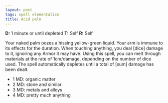 ```yaml
---
layout: post
tags: spell elementalism
title: Acid palm
---
```

<b>D:</b> 1 minute or until depleted <b>T:</b> Self <b>R:</b> Self

Your naked palm oozes a hissing yellow-green liquid. Your arm is immune to its effects for the duration. When touching anything, you deal [dice] damage to it, ignoring any Armor it may have. Using this spell, you can melt through materials at the rate of 1cm/damage, depending on the number of dice used. The spell automatically depletes until a total of [sum] damage has been dealt.
*  1 MD: organic matter
*  2 MD: stone and similar
*  3 MD: metals and alloys
*  4 MD: pretty much anything
